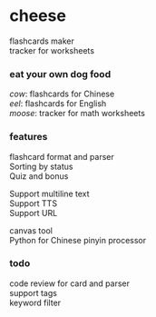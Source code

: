 # cheese

flashcards maker  
tracker for worksheets

### eat your own dog food

*cow*: flashcards for Chinese  
*eel*: flashcards for English  
*moose*: tracker for math worksheets  

### features

flashcard format and parser  
Sorting by status  
Quiz and bonus  

Support multiline text  
Support TTS  
Support URL  
  
canvas tool  
Python for Chinese pinyin processor  
  
### todo

code review for card and parser  
support tags  
keyword filter  
